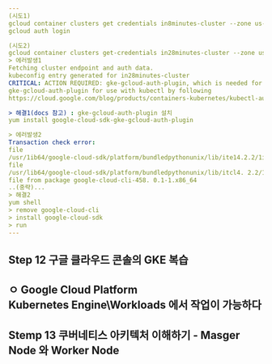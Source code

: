 ```yaml
---
(시도1)   
gcloud container clusters get credentials in8minutes-cluster --zone us-centrall-a -project theta-style-403004   
gcloud auth login    

(시도2)
gcloud container clusters get-credentials in28minutes-cluster --zone us-centrall-a -project theta-style-403004   
> 에러발생1    
Fetching cluster endpoint and auth data.   
kubeconfig entry generated for in28minutes-cluster   
CRITICAL: ACTION REQUIRED: gke-gcloud-auth-plugin, which is needed for continued use of kubectl, was not found or is not executable Install
gke-gcloud-auth-plugin for use with kubectl by following
https://cloud.google.com/blog/products/containers-kubernetes/kubectl-auth-changes-in-gke   

> 해결1(docs 참고) : gke-gcloud-auth-plugin 설치   
yum install google-cloud-sdk-gke-gcloud-auth-plugin   

> 에러발생2   
Transaction check error:   
file   
/usr/1ib64/google-cloud-sdk/platform/bundledpythonunix/lib/ite14.2.2/1ibitc14.2.2.a from install of google-cloud-sdk-458.0.1-1.x86 64 conflicts with file   
file   
/usr/lib64/google-cloud-sdk/platform/bundledpythonunix/lib/itcl4. 2.2/1ibitclstub4.2.2.a from install of google-cloud-sdk-458.0.1-1.x86 64 conflicts with   
file from package google-cloud-cli-458. 0.1-1.x86_64   
..(중략)...   
> 해결2   
yum shell   
> remove google-cloud-cli   
> install google-cloud-sdk   
> run   
---
```

## Step 12 구글 클라우드 콘솔의 GKE 복습   
ㅇ Google Cloud Platform   
Kubernetes Engine\Workloads 에서 작업이 가능하다   
---
## Stemp 13 쿠버네티스 아키텍처 이해하기 - Masger Node 와 Worker Node   


